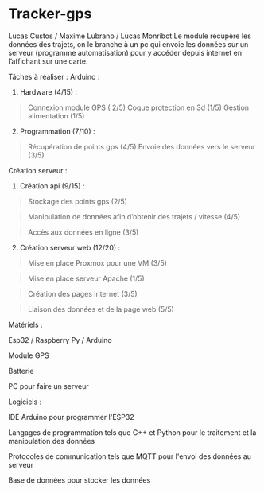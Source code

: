 # Tracker-gps

Lucas Custos / Maxime Lubrano / Lucas Monribot
Le module récupère les données des trajets, on le branche à un pc qui envoie les données sur un serveur (programme automatisation) pour y accéder depuis internet en l’affichant sur une carte. 

Tâches à réaliser :
Arduino :
1.	Hardware (4/15) : 
>	Connexion module GPS ( 2/5)
>	Coque protection en 3d (1/5)
>	Gestion alimentation (1/5)

2.	Programmation (7/10) : 
>	Récupération de points gps (4/5)
>	Envoie des données vers le serveur (3/5)

Création serveur :
1.	Création api (9/15) : 
>	Stockage des points gps (2/5)

>	Manipulation de données afin d’obtenir des trajets / vitesse (4/5)

>	Accès aux données en ligne (3/5)

2.	Création serveur web (12/20) : 
>	Mise en place Proxmox pour une VM (3/5)

>	Mise en place serveur Apache (1/5)

>	Création des pages internet (3/5)

>	Liaison des données et de la page web (5/5)

Matériels : 

Esp32 / Raspberry Py / Arduino

Module GPS

Batterie 

PC pour faire un serveur


Logiciels : 

IDE Arduino pour programmer l'ESP32

Langages de programmation tels que C++ et Python pour le traitement et la manipulation des données

Protocoles de communication tels que MQTT pour l'envoi des données au serveur

Base de données pour stocker les données

